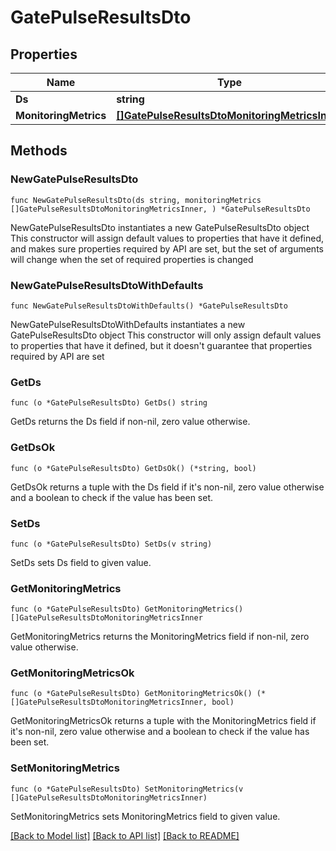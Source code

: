 # GatePulseResultsDto

## Properties

Name | Type | Description | Notes
------------ | ------------- | ------------- | -------------
**Ds** | **string** |  | 
**MonitoringMetrics** | [**[]GatePulseResultsDtoMonitoringMetricsInner**](GatePulseResultsDtoMonitoringMetricsInner.md) |  | 

## Methods

### NewGatePulseResultsDto

`func NewGatePulseResultsDto(ds string, monitoringMetrics []GatePulseResultsDtoMonitoringMetricsInner, ) *GatePulseResultsDto`

NewGatePulseResultsDto instantiates a new GatePulseResultsDto object
This constructor will assign default values to properties that have it defined,
and makes sure properties required by API are set, but the set of arguments
will change when the set of required properties is changed

### NewGatePulseResultsDtoWithDefaults

`func NewGatePulseResultsDtoWithDefaults() *GatePulseResultsDto`

NewGatePulseResultsDtoWithDefaults instantiates a new GatePulseResultsDto object
This constructor will only assign default values to properties that have it defined,
but it doesn't guarantee that properties required by API are set

### GetDs

`func (o *GatePulseResultsDto) GetDs() string`

GetDs returns the Ds field if non-nil, zero value otherwise.

### GetDsOk

`func (o *GatePulseResultsDto) GetDsOk() (*string, bool)`

GetDsOk returns a tuple with the Ds field if it's non-nil, zero value otherwise
and a boolean to check if the value has been set.

### SetDs

`func (o *GatePulseResultsDto) SetDs(v string)`

SetDs sets Ds field to given value.


### GetMonitoringMetrics

`func (o *GatePulseResultsDto) GetMonitoringMetrics() []GatePulseResultsDtoMonitoringMetricsInner`

GetMonitoringMetrics returns the MonitoringMetrics field if non-nil, zero value otherwise.

### GetMonitoringMetricsOk

`func (o *GatePulseResultsDto) GetMonitoringMetricsOk() (*[]GatePulseResultsDtoMonitoringMetricsInner, bool)`

GetMonitoringMetricsOk returns a tuple with the MonitoringMetrics field if it's non-nil, zero value otherwise
and a boolean to check if the value has been set.

### SetMonitoringMetrics

`func (o *GatePulseResultsDto) SetMonitoringMetrics(v []GatePulseResultsDtoMonitoringMetricsInner)`

SetMonitoringMetrics sets MonitoringMetrics field to given value.



[[Back to Model list]](../README.md#documentation-for-models) [[Back to API list]](../README.md#documentation-for-api-endpoints) [[Back to README]](../README.md)


